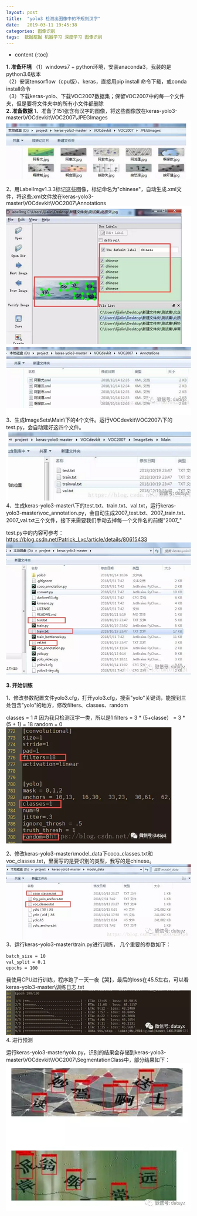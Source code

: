 ```yaml
---
layout: post
title:  "yolo3 检测出图像中的不规则汉字"
date:   2019-03-11 19:45:38
categories: 图像识别
tags:  数据挖掘 机器学习 深度学习 图像识别
---
```


* content
{:toc}

**1. 准备环境**
（1）windows7 + python环境，安装anaconda3，我装的是python3.6版本  
（2）安装tensorflow（cpu版）、keras，直接用pip install 命令下载，或conda install命令  
（3）下载keras-yolo、下载VOC2007数据集；保留VOC2007中的每一个文件夹，但是要将文件夹中的所有小文件都删除  
**2. 准备数据**
1、准备了151张含有汉字的图像，将这些图像放在keras-yolo3-master\VOCdevkit\VOC2007\JPEGImages
![markdown](https://github.com/wysheng/images/raw/master/20200213220944.png "markdown")

2、用LabelImgv1.3.3标记这些图像，标记命名为"chinese"，自动生成.xml文件，将这些.xml文件放在keras-yolo3-master\VOCdevkit\VOC2007\Annotations
![](https://github.com/wysheng/images/raw/master/20200213224253.png)
![](https://github.com/wysheng/images/raw/master/3.png)
3、生成ImageSets\Main\下的4个文件。运行VOCdevkit\VOC2007\下的test.py，会自动建好这四个文件。
![](https://github.com/wysheng/images/raw/master/4.png)
4、生成keras-yolo3-master\下的test.txt、train.txt、val.txt，运行keras-yolo3-master\voc_annotation.py，会自动生成2007_test.txt、2007_train.txt、2007_val.txt三个文件，接下来需要我们手动去掉每一个文件名的前缀"2007_"
                      
test.py中的内容可参考：
https://blog.csdn.net/Patrick_Lxc/article/details/80615433
![](https://github.com/wysheng/images/raw/master/5.png)

**3. 开始训练**

1、修改参数配置文件yolo3.cfg，打开yolo3.cfg，搜索"yolo"关键词，能搜到三处包含"yolo"的地方，修改filters、classes、random

classes = 1 # 因为我只检测汉字一类，所以是1
filters = 3 * (5+classe） = 3 * (5 + 1) = 18
random = 0
![](https://github.com/wysheng/images/raw/master/6.png)

2、修改keras-yolo3-master\model_data下coco_classes.txt和voc_classes.txt，里面写的是要识别的类型，我写的是chinese。
![](https://github.com/wysheng/images/raw/master/7.png)
3、运行keras-yolo3-master\train.py进行训练， 几个重要的参数如下：

    batch_size = 10
    val_split = 0.1
    epochs = 100


我使用CPU进行训练，程序跑了一天一夜【哭】，最后的loss在45.5左右，可以看keras-yolo3-master\训练日志.txt
![](https://github.com/wysheng/images/raw/master/8.png)
4. 进行预测

运行keras-yolo3-master\yolo.py，识别的结果会存储到keras-yolo3-master\VOCdevkit\VOC2007\SegmentationClass中，部分结果如下：
![](https://github.com/wysheng/images/raw/master/9.png)

